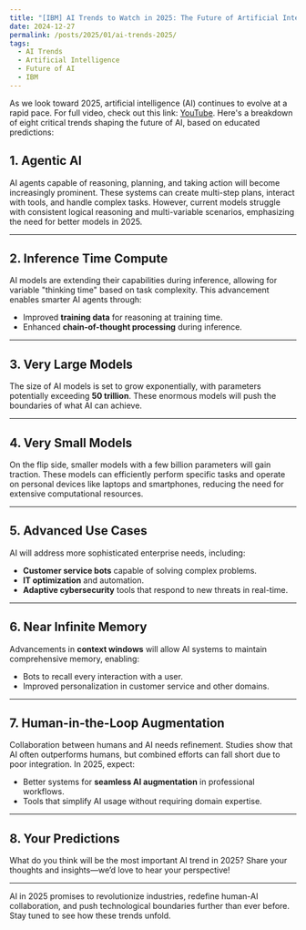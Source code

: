 ```yaml
---
title: "[IBM] AI Trends to Watch in 2025: The Future of Artificial Intelligence"
date: 2024-12-27
permalink: /posts/2025/01/ai-trends-2025/
tags:
  - AI Trends
  - Artificial Intelligence
  - Future of AI
  - IBM
---
```


As we look toward 2025, artificial intelligence (AI) continues to evolve at a rapid pace. For full video, check out this link: [YouTube](https://www.youtube.com/watch?v=5zuF4Ys1eAw&t=59s&ab_channel=IBMTechnology). Here's a breakdown of eight critical trends shaping the future of AI, based on educated predictions:

## 1. Agentic AI

AI agents capable of reasoning, planning, and taking action will become increasingly prominent. These systems can create multi-step plans, interact with tools, and handle complex tasks. However, current models struggle with consistent logical reasoning and multi-variable scenarios, emphasizing the need for better models in 2025.

---

## 2. Inference Time Compute

AI models are extending their capabilities during inference, allowing for variable "thinking time" based on task complexity. This advancement enables smarter AI agents through:

- Improved **training data** for reasoning at training time.
- Enhanced **chain-of-thought processing** during inference.

---

## 3. Very Large Models

The size of AI models is set to grow exponentially, with parameters potentially exceeding **50 trillion**. These enormous models will push the boundaries of what AI can achieve.

---

## 4. Very Small Models

On the flip side, smaller models with a few billion parameters will gain traction. These models can efficiently perform specific tasks and operate on personal devices like laptops and smartphones, reducing the need for extensive computational resources.

---

## 5. Advanced Use Cases

AI will address more sophisticated enterprise needs, including:

- **Customer service bots** capable of solving complex problems.
- **IT optimization** and automation.
- **Adaptive cybersecurity** tools that respond to new threats in real-time.

---

## 6. Near Infinite Memory

Advancements in **context windows** will allow AI systems to maintain comprehensive memory, enabling:

- Bots to recall every interaction with a user.
- Improved personalization in customer service and other domains.

---

## 7. Human-in-the-Loop Augmentation

Collaboration between humans and AI needs refinement. Studies show that AI often outperforms humans, but combined efforts can fall short due to poor integration. In 2025, expect:

- Better systems for **seamless AI augmentation** in professional workflows.
- Tools that simplify AI usage without requiring domain expertise.

---

## 8. Your Predictions

What do you think will be the most important AI trend in 2025? Share your thoughts and insights—we’d love to hear your perspective!

---

AI in 2025 promises to revolutionize industries, redefine human-AI collaboration, and push technological boundaries further than ever before. Stay tuned to see how these trends unfold.
